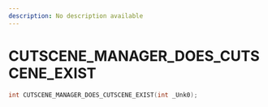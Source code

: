 ```yaml
---
description: No description available 
---
```


# CUTSCENE_MANAGER_DOES_CUTSCENE_EXIST

```cpp
int CUTSCENE_MANAGER_DOES_CUTSCENE_EXIST(int _Unk0);
```